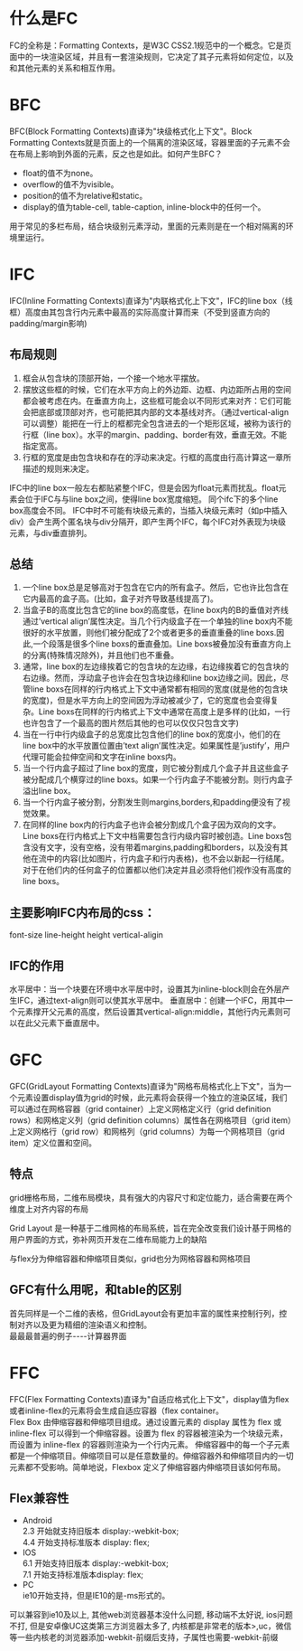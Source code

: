 # 什么是FC
FC的全称是：Formatting Contexts，是W3C CSS2.1规范中的一个概念。它是页面中的一块渲染区域，并且有一套渲染规则，它决定了其子元素将如何定位，以及和其他元素的关系和相互作用。

# BFC
BFC(Block Formatting Contexts)直译为"块级格式化上下文"。Block Formatting Contexts就是页面上的一个隔离的渲染区域，容器里面的子元素不会在布局上影响到外面的元素，反之也是如此。如何产生BFC？
- float的值不为none。   
- overflow的值不为visible。   
- position的值不为relative和static。  
- display的值为table-cell, table-caption, inline-block中的任何一个。 

用于常见的多栏布局，结合块级别元素浮动，里面的元素则是在一个相对隔离的环境里运行。


# IFC
IFC(Inline Formatting Contexts)直译为"内联格式化上下文"，IFC的line box（线框）高度由其包含行内元素中最高的实际高度计算而来（不受到竖直方向的padding/margin影响)

## 布局规则
1. 框会从包含块的顶部开始，一个接一个地水平摆放。
2. 摆放这些框的时候，它们在水平方向上的外边距、边框、内边距所占用的空间都会被考虑在内。在垂直方向上，这些框可能会以不同形式来对齐：它们可能会把底部或顶部对齐，也可能把其内部的文本基线对齐。（通过vertical-align可以调整）能把在一行上的框都完全包含进去的一个矩形区域，被称为该行的行框（line box）。水平的margin、padding、border有效，垂直无效。不能指定宽高。
3. 行框的宽度是由包含块和存在的浮动来决定。行框的高度由行高计算这一章所描述的规则来决定。



IFC中的line box一般左右都贴紧整个IFC，但是会因为float元素而扰乱。float元素会位于IFC与与line box之间，使得line box宽度缩短。 同个ifc下的多个line box高度会不同。 IFC中时不可能有块级元素的，当插入块级元素时（如p中插入div）会产生两个匿名块与div分隔开，即产生两个IFC，每个IFC对外表现为块级元素，与div垂直排列。

## 总结
1. 一个line box总是足够高对于包含在它内的所有盒子。然后，它也许比包含在它内最高的盒子高。(比如，盒子对齐导致基线提高了)。
2. 当盒子B的高度比包含它的line box的高度低，在line box内的B的垂值对齐线通过’vertical align’属性决定。当几个行内级盒子在一个单独的line box内不能很好的水平放置，则他们被分配成了2个或者更多的垂直重叠的line boxs.因此,一个段落是很多个line boxs的垂直叠加。Line boxs被叠加没有垂直方向上的分离(特殊情况除外)，并且他们也不重叠。
3. 通常，line box的左边缘挨着它的包含块的左边缘，右边缘挨着它的包含块的右边缘。然而，浮动盒子也许会在包含块边缘和line box边缘之间。因此，尽管line boxs在同样的行内格式上下文中通常都有相同的宽度(就是他的包含块的宽度)，但是水平方向上的空间因为浮动被减少了，它的宽度也会变得复杂。Line boxs在同样的行内格式上下文中通常在高度上是多样的(比如，一行也许包含了一个最高的图片然后其他的也可以仅仅只包含文字)
4. 当在一行中行内级盒子的总宽度比包含他们的line box的宽度小，他们的在line box中的水平放置位置由’text align’属性决定。如果属性是’justify’，用户代理可能会拉伸空间和文字在inline boxs内。
5. 当一个行内盒子超过了line box的宽度，则它被分割成几个盒子并且这些盒子被分配成几个横穿过的line boxs。如果一个行内盒子不能被分割。则行内盒子溢出line box。
6. 当一个行内盒子被分割，分割发生则margins,borders,和padding便没有了视觉效果。
7. 在同样的line box内的行内盒子也许会被分割成几个盒子因为双向的文字。 
Line boxs在行内格式上下文中档需要包含行内级内容时被创造。Line boxs包含没有文字，没有空格，没有带着margins,padding和borders，以及没有其他在流中的内容(比如图片，行内盒子和行内表格)，也不会以新起一行结尾。对于在他们内的任何盒子的位置都以他们决定并且必须将他们视作没有高度的line boxs。

## 主要影响IFC内布局的css：
font-size
line-height
height
vertical-aligin

## IFC的作用
水平居中：当一个块要在环境中水平居中时，设置其为inline-block则会在外层产生IFC，通过text-align则可以使其水平居中。
垂直居中：创建一个IFC，用其中一个元素撑开父元素的高度，然后设置其vertical-align:middle，其他行内元素则可以在此父元素下垂直居中。


# GFC
GFC(GridLayout Formatting Contexts)直译为"网格布局格式化上下文"，当为一个元素设置display值为grid的时候，此元素将会获得一个独立的渲染区域，我们可以通过在网格容器（grid container）上定义网格定义行（grid definition rows）和网格定义列（grid definition columns）属性各在网格项目（grid item）上定义网格行（grid row）和网格列（grid columns）为每一个网格项目（grid item）定义位置和空间。 

## 特点
grid栅格布局，二维布局模块，具有强大的内容尺寸和定位能力，适合需要在两个维度上对齐内容的布局

Grid Layout 是一种基于二维网格的布局系统，旨在完全改变我们设计基于网格的用户界面的方式，弥补网页开发在二维布局能力上的缺陷

与flex分为伸缩容器和伸缩项目类似，grid也分为网格容器和网格项目

## GFC有什么用呢，和table的区别
首先同样是一个二维的表格，但GridLayout会有更加丰富的属性来控制行列，控制对齐以及更为精细的渲染语义和控制。   
最最最普遍的例子----计算器界面


# FFC
FFC(Flex Formatting Contexts)直译为"自适应格式化上下文"，display值为flex或者inline-flex的元素将会生成自适应容器（flex container。  
Flex Box 由伸缩容器和伸缩项目组成。通过设置元素的 display 属性为 flex 或 inline-flex 可以得到一个伸缩容器。设置为 flex 的容器被渲染为一个块级元素，而设置为 inline-flex 的容器则渲染为一个行内元素。
伸缩容器中的每一个子元素都是一个伸缩项目。伸缩项目可以是任意数量的。伸缩容器外和伸缩项目内的一切元素都不受影响。简单地说，Flexbox 定义了伸缩容器内伸缩项目该如何布局。

## Flex兼容性
- Android   
2.3 开始就支持旧版本 display:-webkit-box;  
4.4 开始支持标准版本 display: flex;  
- IOS   
6.1 开始支持旧版本 display:-webkit-box;  
7.1 开始支持标准版本display: flex;  
- PC   
ie10开始支持，但是IE10的是-ms形式的。  


可以兼容到ie10及以上, 其他web浏览器基本没什么问题, 移动端不太好说, ios问题不打, 但是安卓像UC这类第三方浏览器太多了, 内核都是非常老的版本>,uc，微信等一些内核老的浏览器添加-webkit-前缀后支持，子属性也需要-webkit-前缀